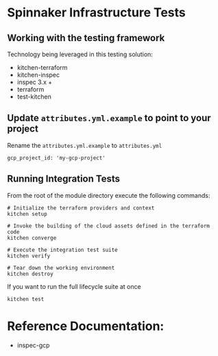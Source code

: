 # Spinnaker Infrastructure Tests

## Working with the testing framework

Technology being leveraged in this testing solution:

- kitchen-terraform
- kitchen-inspec
- inspec 3.x +
- terraform
- test-kitchen


## Update `attributes.yml.example` to point to your project

Rename the `attributes.yml.example` to `attributes.yml`

```
gcp_project_id: 'my-gcp-project'
```

## Running Integration Tests

From the root of the module directory execute the following commands:

```aidl
# Initialize the terraform providers and context
kitchen setup

# Invoke the building of the cloud assets defined in the terraform code
kitchen converge

# Execute the integration test suite
kitchen verify

# Tear down the working environment
kitchen destroy
```

If you want to run the full lifecycle suite at once

```aidl
kitchen test
```

# Reference Documentation:

- inspec-gcp
